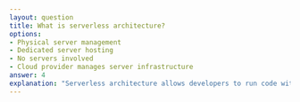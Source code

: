 ```yaml
---
layout: question
title: What is serverless architecture?
options:
- Physical server management
- Dedicated server hosting
- No servers involved
- Cloud provider manages server infrastructure
answer: 4
explanation: "Serverless architecture allows developers to run code without managing servers, as the cloud provider handles all infrastructure management."
---
```


